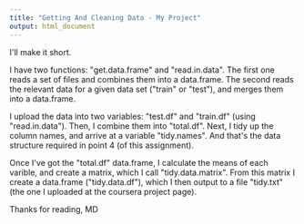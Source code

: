 ```yaml
---
title: "Getting And Cleaning Data - My Project"
output: html_document
---
```


I'll make it short.

I have two functions: "get.data.frame" and "read.in.data".
The first one reads a set of files and combines them into a data.frame.
The second reads the relevant data for a given data set ("train" or "test"), and merges them into a data.frame.

I upload the data into two variables: "test.df" and "train.df" (using "read.in.data").
Then, I combine them into "total.df".
Next, I tidy up the column names, and arrive at a variable "tidy.names".
And that's the data structure required in point 4 (of this assignment).

Once I've got the "total.df" data.frame, I calculate the means of each varible, and create a matrix, which I call "tidy.data.matrix".
From this matrix I create a data.frame ("tidy.data.df"), which I then output to a file "tidy.txt" (the one I uploaded at the coursera project page).

Thanks for reading,
MD
